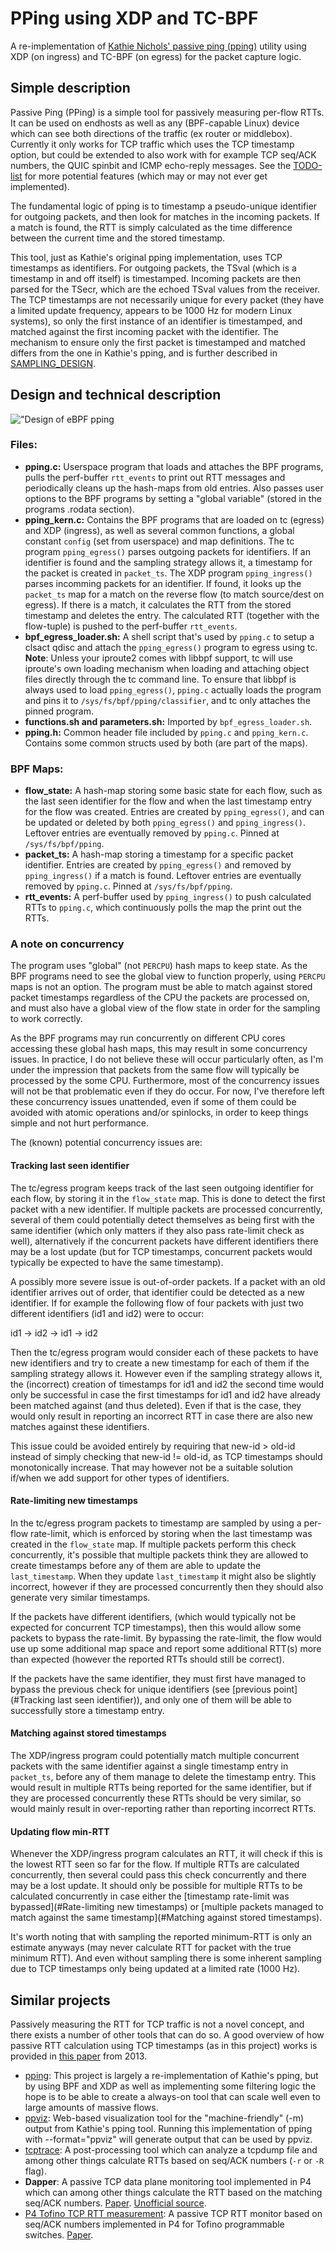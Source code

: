 # PPing using XDP and TC-BPF
A re-implementation of [Kathie Nichols' passive ping
(pping)](https://github.com/pollere/pping) utility using XDP (on ingress) and
TC-BPF (on egress) for the packet capture logic.

## Simple description
Passive Ping (PPing) is a simple tool for passively measuring per-flow RTTs. It
can be used on endhosts as well as any (BPF-capable Linux) device which can see
both directions of the traffic (ex router or middlebox). Currently it only works
for TCP traffic which uses the TCP timestamp option, but could be extended to
also work with for example TCP seq/ACK numbers, the QUIC spinbit and ICMP
echo-reply messages. See the [TODO-list](./TODO.md) for more potential features
(which may or may not ever get implemented).

The fundamental logic of pping is to timestamp a pseudo-unique identifier for
outgoing packets, and then look for matches in the incoming packets. If a match
is found, the RTT is simply calculated as the time difference between the
current time and the stored timestamp.

This tool, just as Kathie's original pping implementation, uses TCP timestamps
as identifiers. For outgoing packets, the TSval (which is a timestamp in and off
itself) is timestamped. Incoming packets are then parsed for the TSecr, which
are the echoed TSval values from the receiver. The TCP timestamps are not
necessarily unique for every packet (they have a limited update frequency,
appears to be 1000 Hz for modern Linux systems), so only the first instance of
an identifier is timestamped, and matched against the first incoming packet with
the identifier. The mechanism to ensure only the first packet is timestamped and
matched differs from the one in Kathie's pping, and is further described in
[SAMPLING_DESIGN](./SAMPLING_DESIGN.md).

## Design and technical description
!["Design of eBPF pping](./eBPF_pping_design.png)

### Files:
- **pping.c:** Userspace program that loads and attaches the BPF programs, pulls
  the perf-buffer `rtt_events` to print out RTT messages and periodically cleans
  up the hash-maps from old entries. Also passes user options to the BPF
  programs by setting a "global variable" (stored in the programs .rodata
  section).
- **pping_kern.c:** Contains the BPF programs that are loaded on tc (egress) and
  XDP (ingress), as well as several common functions, a global constant `config`
  (set from userspace) and map definitions. The tc program `pping_egress()`
  parses outgoing packets for identifiers. If an identifier is found and the
  sampling strategy allows it, a timestamp for the packet is created in
  `packet_ts`. The XDP program `pping_ingress()` parses incomming packets for an
  identifier. If found, it looks up the `packet_ts` map for a match on the
  reverse flow (to match source/dest on egress). If there is a match, it
  calculates the RTT from the stored timestamp and deletes the entry. The
  calculated RTT (together with the flow-tuple) is pushed to the perf-buffer
  `rtt_events`.
- **bpf_egress_loader.sh:** A shell script that's used by `pping.c` to setup a
  clsact qdisc and attach the `pping_egress()` program to egress using
  tc. **Note**: Unless your iproute2 comes with libbpf support, tc will use
  iproute's own loading mechanism when loading and attaching object files
  directly through the tc command line. To ensure that libbpf is always used to
  load `pping_egress()`, `pping.c` actually loads the program and pins it to
  `/sys/fs/bpf/pping/classifier`, and tc only attaches the pinned program.
- **functions.sh and parameters.sh:** Imported by `bpf_egress_loader.sh`.
- **pping.h:** Common header file included by `pping.c` and
  `pping_kern.c`. Contains some common structs used by both (are part of the
  maps).

### BPF Maps:
- **flow_state:** A hash-map storing some basic state for each flow, such as the
  last seen identifier for the flow and when the last timestamp entry for the
  flow was created. Entries are created by `pping_egress()`, and can be updated
  or deleted by both `pping_egress()` and `pping_ingress()`. Leftover entries
  are eventually removed by `pping.c`. Pinned at `/sys/fs/bpf/pping`.
- **packet_ts:** A hash-map storing a timestamp for a specific packet
  identifier. Entries are created by `pping_egress()` and removed by
  `pping_ingress()` if a match is found. Leftover entries are eventually
  removed by `pping.c`. Pinned at `/sys/fs/bpf/pping`.
- **rtt_events:** A perf-buffer used by `pping_ingress()` to push calculated RTTs
  to `pping.c`, which continuously polls the map the print out the RTTs.

### A note on concurrency
The program uses "global" (not `PERCPU`) hash maps to keep state. As the BPF
programs need to see the global view to function properly, using `PERCPU` maps
is not an option. The program must be able to match against stored packet
timestamps regardless of the CPU the packets are processed on, and must also
have a global view of the flow state in order for the sampling to work
correctly.

As the BPF programs may run concurrently on different CPU cores accessing these
global hash maps, this may result in some concurrency issues. In practice, I do
not believe these will occur particularly often, as I'm under the impression
that packets from the same flow will typically be processed by the some
CPU. Furthermore, most of the concurrency issues will not be that problematic
even if they do occur. For now, I've therefore left these concurrency issues
unattended, even if some of them could be avoided with atomic operations and/or
spinlocks, in order to keep things simple and not hurt performance.

The (known) potential concurrency issues are:

#### Tracking last seen identifier
The tc/egress program keeps track of the last seen outgoing identifier for each
flow, by storing it in the `flow_state` map. This is done to detect the first
packet with a new identifier. If multiple packets are processed concurrently,
several of them could potentially detect themselves as being first with the same
identifier (which only matters if they also pass rate-limit check as well),
alternatively if the concurrent packets have different identifiers there may be
a lost update (but for TCP timestamps, concurrent packets would typically be
expected to have the same timestamp).

A possibly more severe issue is out-of-order packets. If a packet with an old
identifier arrives out of order, that identifier could be detected as a new
identifier. If for example the following flow of four packets with just two
different identifiers (id1 and id2) were to occur:

id1 -> id2 -> id1 -> id2

Then the tc/egress program would consider each of these packets to have new
identifiers and try to create a new timestamp for each of them if the sampling
strategy allows it. However even if the sampling strategy allows it, the
(incorrect) creation of timestamps for id1 and id2 the second time would only be
successful in case the first timestamps for id1 and id2 have already been
matched against (and thus deleted). Even if that is the case, they would only
result in reporting an incorrect RTT in case there are also new matches against
these identifiers.

This issue could be avoided entirely by requiring that new-id > old-id instead
of simply checking that new-id != old-id, as TCP timestamps should monotonically
increase. That may however not be a suitable solution if/when we add support for
other types of identifiers.

#### Rate-limiting new timestamps
In the tc/egress program packets to timestamp are sampled by using a per-flow
rate-limit, which is enforced by storing when the last timestamp was created in
the `flow_state` map. If multiple packets perform this check concurrently, it's
possible that multiple packets think they are allowed to create timestamps
before any of them are able to update the `last_timestamp`. When they update
`last_timestamp` it might also be slightly incorrect, however if they are
processed concurrently then they should also generate very similar timestamps.

If the packets have different identifiers, (which would typically not be
expected for concurrent TCP timestamps), then this would allow some packets to
bypass the rate-limit. By bypassing the rate-limit, the flow would use up some
additional map space and report some additional RTT(s) more than expected
(however the reported RTTs should still be correct).

If the packets have the same identifier, they must first have managed to bypass
the previous check for unique identifiers (see [previous point](#Tracking last
seen identifier)), and only one of them will be able to successfully store a
timestamp entry.

#### Matching against stored timestamps
The XDP/ingress program could potentially match multiple concurrent packets with
the same identifier against a single timestamp entry in `packet_ts`, before any
of them manage to delete the timestamp entry. This would result in multiple RTTs
being reported for the same identifier, but if they are processed concurrently
these RTTs should be very similar, so would mainly result in over-reporting
rather than reporting incorrect RTTs.

#### Updating flow min-RTT
Whenever the XDP/ingress program calculates an RTT, it will check if this is the
lowest RTT seen so far for the flow. If multiple RTTs are calculated
concurrently, then several could pass this check concurrently and there may be a
lost update. It should only be possible for multiple RTTs to be calculated
concurrently in case either the [timestamp rate-limit was
bypassed](#Rate-limiting new timestamps) or [multiple packets managed to match
against the same timestamp](#Matching against stored timestamps).

It's worth noting that with sampling the reported minimum-RTT is only an
estimate anyways (may never calculate RTT for packet with the true minimum
RTT). And even without sampling there is some inherent sampling due to TCP
timestamps only being updated at a limited rate (1000 Hz).

## Similar projects
Passively measuring the RTT for TCP traffic is not a novel concept, and there
exists a number of other tools that can do so. A good overview of how passive
RTT calculation using TCP timestamps (as in this project) works is provided in
[this paper](https://doi.org/10.1145/2523426.2539132) from 2013.

- [pping](https://github.com/pollere/pping): This project is largely a
  re-implementation of Kathie's pping, but by using BPF and XDP as well as
  implementing some filtering logic the hope is to be able to create a always-on
  tool that can scale well even to large amounts of massive flows.
- [ppviz](https://github.com/pollere/ppviz): Web-based visualization tool for
  the "machine-friendly" (-m) output from Kathie's pping tool. Running this
  implementation of pping with --format="ppviz" will generate output that can be
  used by ppviz.
- [tcptrace](https://github.com/blitz/tcptrace): A post-processing tool which
  can analyze a tcpdump file and among other things calculate RTTs based on
  seq/ACK numbers (`-r` or `-R` flag).
- **Dapper**: A passive TCP data plane monitoring tool implemented in P4 which
  can among other things calculate the RTT based on the matching seq/ACK
  numbers. [Paper](https://doi.org/10.1145/3050220.3050228). [Unofficial
  source](https://github.com/muhe1991/p4-programs-survey/tree/master/dapper).
- [P4 Tofino TCP RTT measurement](https://github.com/Princeton-Cabernet/p4-projects/tree/master/RTT-tofino): 
  A passive TCP RTT monitor based on seq/ACK numbers implemented in P4 for
  Tofino programmable switches. [Paper](https://doi.org/10.1145/3405669.3405823).

